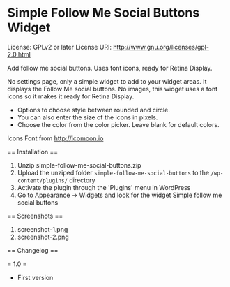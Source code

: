 Simple Follow Me Social Buttons Widget 
========================================

License: GPLv2 or later
License URI: http://www.gnu.org/licenses/gpl-2.0.html

Add follow me social buttons. Uses font icons, ready for Retina Display.

No settings page, only a simple widget to add to your widget areas. 
It displays the Follow Me social buttons. No images, this widget uses a font icons so it makes it ready for Retina Display.

* Options to choose style between rounded and circle.
* You can also enter the size of the icons in pixels.
* Choose the color from the color picker. Leave blank for default colors.

Icons Font from http://icomoon.io

== Installation ==

1. Unzip simple-follow-me-social-buttons.zip
2. Upload the unziped folder `simple-follow-me-social-buttons` to the `/wp-content/plugins/` directory
3. Activate the plugin through the \'Plugins\' menu in WordPress
4. Go to Appearance -> Widgets and look for the widget Simple follow me social buttons

== Screenshots ==

1. screenshot-1.png
2. screenshot-2.png

== Changelog ==

= 1.0 =
* First version